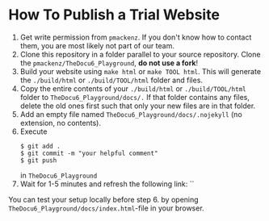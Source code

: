 How To Publish a Trial Website 
=================================

1. Get write permission from `pmackenz`.  If you don't know how to contact them, you are most likely not part of our team.
2. Clone this repository in a folder parallel to your source repository. Clone the `pmackenz/TheDocu6_Playground`, **do not use a fork**!
3. Build your website using `make html` or `make TOOL html`. This will generate the `./build/html` or `./build/TOOL/html` folder and files.
4. Copy the entire contents of your `./build/html` or `./build/TOOL/html` folder to `TheDocu6_Playground/docs/.`  If that folder contains any files, delete the old ones first such that only your new files are in that folder.
5. Add an empty file named `TheDocu6_Playground/docs/.nojekyll` (no extension, no contents).
6. Execute
   ```
   $ git add .
   $ git commit -m "your helpful comment"
   $ git push
   ```
   in `TheDocu6_Playground`
7. Wait for 1-5 minutes and refresh the following link: ``

You can test your setup locally before step 6. by opening `TheDocu6_Playground/docs/index.html`-file in your browser.
